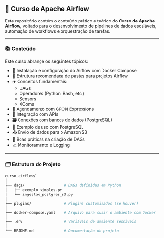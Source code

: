 ## 🚀 Curso de Apache Airflow

Este repositório contém o conteúdo prático e teórico do **Curso de Apache Airflow**, voltado para o desenvolvimento de pipelines de dados escaláveis, automação de workflows e orquestração de tarefas.

---

### 📚 Conteúdo

Este curso abrange os seguintes tópicos:

- 🔧 Instalação e configuração do Airflow com Docker Compose
- 📂 Estrutura recomendada de pastas para projetos Airflow
- ✈️ Conceitos fundamentais:
  - DAGs
  - Operadores (Python, Bash, etc.)
  - Sensors
  - XComs
- 🔄 Agendamento com CRON Expressions
- 📡 Integração com APIs
- 🗃️ Conexões com bancos de dados (PostgreSQL)
- 🐘 Exemplo de uso com PostgreSQL
- 📤 Envio de dados para o Amazon S3
- 🧹 Boas práticas na criação de DAGs
- 📈 Monitoramento e Logging

---

### 🗂️ Estrutura do Projeto

```bash
curso_airflow/
│
├── dags/                  # DAGs definidas em Python
│   ├── exemplo_simples.py
│   └── ingestao_postgres_s3.py
│
├── plugins/               # Plugins customizados (se houver)
│
├── docker-compose.yaml    # Arquivo para subir o ambiente com Docker
│
├── .env                   # Variáveis de ambiente sensíveis
│
└── README.md              # Documentação do projeto
